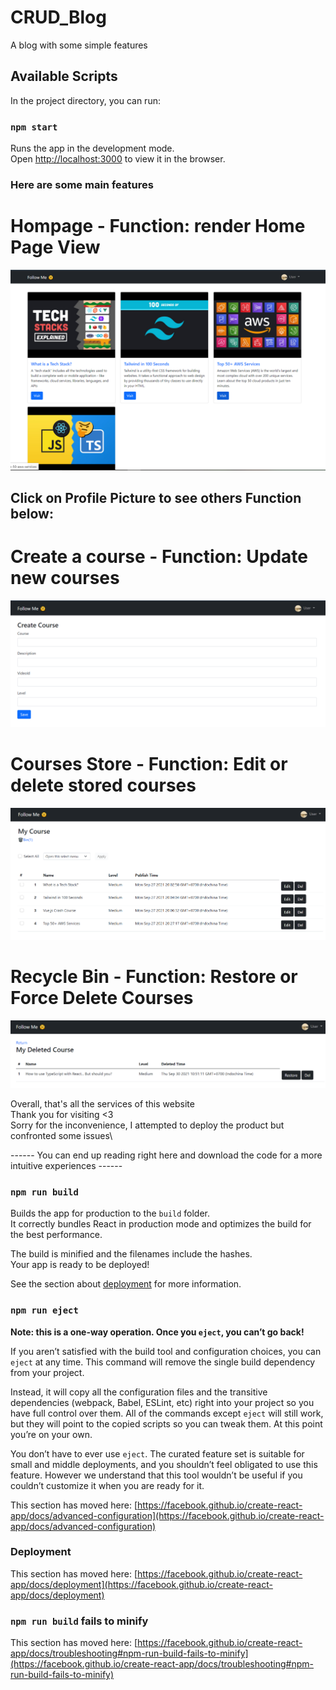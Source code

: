 # CRUD_Blog
A blog with some simple features 

## Available Scripts

In the project directory, you can run:

### `npm start` 

Runs the app in the development mode.\
Open [http://localhost:3000](http://localhost:3000) to view it in the browser.


### Here are some main features 

# Hompage - Function: render Home Page View

![image info](./CRUD_Blog/src/public/img/Home.PNG)


## Click on Profile Picture to see others Function below:

# Create a course - Function: Update new courses 
![image info](./CRUD_Blog/src/public/img/Create.PNG)

# Courses Store - Function: Edit or delete stored courses 
![image info](./CRUD_Blog/src/public/img/Store.PNG)

# Recycle Bin - Function: Restore or Force Delete Courses
![image info](./CRUD_Blog/src/public/img/Bin.PNG)

Overall, that's all the services of this website\
Thank you for visiting <3 \
Sorry for the inconvenience, I attempted to deploy the product but confronted some issues\

   ------  You can end up reading right here and download the code for a more intuitive experiences ------


### `npm run build`

Builds the app for production to the `build` folder.\
It correctly bundles React in production mode and optimizes the build for the best performance.

The build is minified and the filenames include the hashes.\
Your app is ready to be deployed!

See the section about [deployment](https://facebook.github.io/create-react-app/docs/deployment) for more information.

### `npm run eject`

**Note: this is a one-way operation. Once you `eject`, you can’t go back!**

If you aren’t satisfied with the build tool and configuration choices, you can `eject` at any time. This command will remove the single build dependency from your project.

Instead, it will copy all the configuration files and the transitive dependencies (webpack, Babel, ESLint, etc) right into your project so you have full control over them. All of the commands except `eject` will still work, but they will point to the copied scripts so you can tweak them. At this point you’re on your own.

You don’t have to ever use `eject`. The curated feature set is suitable for small and middle deployments, and you shouldn’t feel obligated to use this feature. However we understand that this tool wouldn’t be useful if you couldn’t customize it when you are ready for it.





This section has moved here: [https://facebook.github.io/create-react-app/docs/advanced-configuration](https://facebook.github.io/create-react-app/docs/advanced-configuration)

### Deployment

This section has moved here: [https://facebook.github.io/create-react-app/docs/deployment](https://facebook.github.io/create-react-app/docs/deployment)

### `npm run build` fails to minify

This section has moved here: [https://facebook.github.io/create-react-app/docs/troubleshooting#npm-run-build-fails-to-minify](https://facebook.github.io/create-react-app/docs/troubleshooting#npm-run-build-fails-to-minify)
